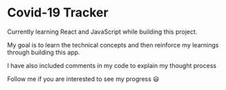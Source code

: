 # Covid-19 Tracker

Currently learning React and JavaScript while building this project. 

My goal is to learn the technical concepts and then reinforce my learnings through building this app.

I have also included comments in my code to explain my thought process 

Follow me if you are interested to see my progress 😃
